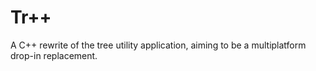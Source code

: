 # Tr++

A C++ rewrite of the tree utility application, aiming to be a multiplatform drop-in replacement.
